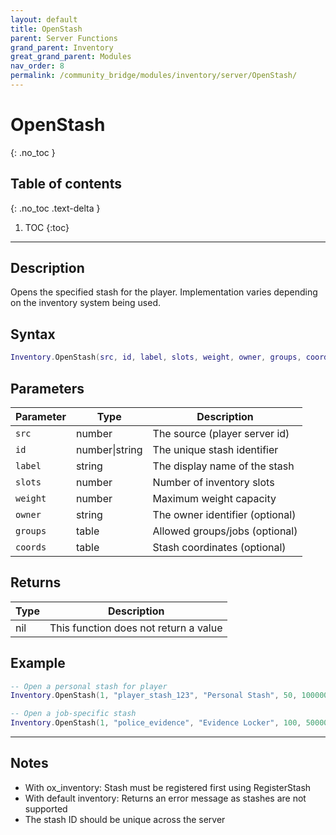 ```yaml
---
layout: default
title: OpenStash
parent: Server Functions
grand_parent: Inventory
great_grand_parent: Modules
nav_order: 8
permalink: /community_bridge/modules/inventory/server/OpenStash/
---
```


# OpenStash
{: .no_toc }

## Table of contents
{: .no_toc .text-delta }

1. TOC
{:toc}

---

## Description

Opens the specified stash for the player. Implementation varies depending on the inventory system being used.

## Syntax

```lua
Inventory.OpenStash(src, id, label, slots, weight, owner, groups, coords)
```

## Parameters

| Parameter | Type | Description |
|-----------|------|-------------|
| `src` | number | The source (player server id) |
| `id` | number\|string | The unique stash identifier |
| `label` | string | The display name of the stash |
| `slots` | number | Number of inventory slots |
| `weight` | number | Maximum weight capacity |
| `owner` | string | The owner identifier (optional) |
| `groups` | table | Allowed groups/jobs (optional) |
| `coords` | table | Stash coordinates (optional) |

## Returns

| Type | Description |
|------|-------------|
| nil | This function does not return a value |

## Example

```lua
-- Open a personal stash for player
Inventory.OpenStash(1, "player_stash_123", "Personal Stash", 50, 100000)

-- Open a job-specific stash
Inventory.OpenStash(1, "police_evidence", "Evidence Locker", 100, 500000, nil, {"police"})
```

---

## Notes

- With ox_inventory: Stash must be registered first using RegisterStash
- With default inventory: Returns an error message as stashes are not supported
- The stash ID should be unique across the server
